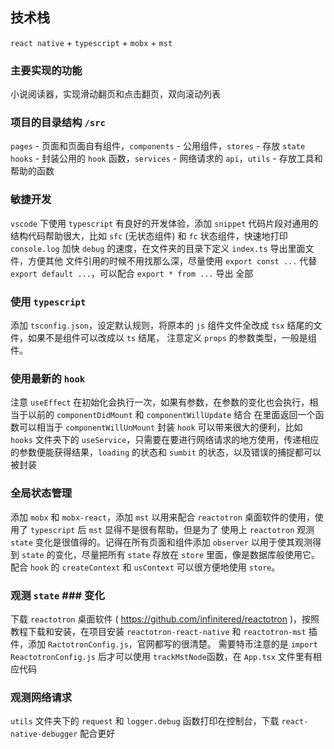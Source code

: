 ## 技术栈 
  `react native` + `typescript` + `mobx` + `mst`

### 主要实现的功能
  小说阅读器，实现滑动翻页和点击翻页，双向滚动列表

### 项目的目录结构 `/src`
  `pages` - 页面和页面自有组件，`components` - 公用组件，`stores` - 存放 `state`
  `hooks` - 封装公用的 `hook` 函数，`services` - 网络请求的 `api`，`utils` - 存放工具和帮助的函数

### 敏捷开发
  `vscode` 下使用 `typescript` 有良好的开发体验，添加 `snippet` 代码片段对通用的结构代码帮助很大，比如 `sfc` (无状态组件) 
  和 `fc` 状态组件，快速地打印 `console.log` 加快 `debug` 的速度，在文件夹的目录下定义 `index.ts` 导出里面文件，方便其他
  文件引用的时候不用找那么深，尽量使用 `export const ...` 代替 `export default ...`，可以配合 `export * from ...` 导出
  全部

### 使用 `typescript`
  添加 `tsconfig.json`，设定默认规则，将原本的 `js` 组件文件全改成 `tsx` 结尾的文件，如果不是组件可以改成以 `ts` 结尾，
  注意定义 `props` 的参数类型，一般是组件。

### 使用最新的 `hook`
  注意 `useEffect` 在初始化会执行一次，如果有参数，在参数的变化也会执行，相当于以前的 `componentDidMount` 和 `componentWillUpdate` 结合
  在里面返回一个函数可以相当于 `componentWillUnMount`
  封装 `hook` 可以带来很大的便利，比如 `hooks` 文件夹下的 `useService`，只需要在要进行网络请求的地方使用，传递相应的参数便能获得结果，`loading`
  的状态和 `sumbit` 的状态，以及错误的捕捉都可以被封装

### 全局状态管理
  添加 `mobx` 和 `mobx-react`，添加 `mst` 以用来配合 `reactotron` 桌面软件的使用，使用了 `typescript` 后 `mst` 显得不是很有帮助，但是为了
  使用上 `reactotron` 观测 `state` 变化是很值得的。记得在所有页面和组件添加 `observer` 以用于使其观测得到 `state` 的变化，尽量把所有 `state`
  存放在 `store` 里面，像是数据库般使用它。配合 `hook` 的 `createContext` 和 `usContext` 可以很方便地使用 `store`。 

### 观测 `state` ### 变化 
  下载 `reactotron` 桌面软件 ( https://github.com/infinitered/reactotron )，按照教程下载和安装，在项目安装 `reactotron-react-native`
  和 `reactotron-mst` 插件，添加 `RactotronConfig.js`，官网都写的很清楚。
  需要特币注意的是 `import ReactotronConfig.js` 后才可以使用 `trackMstNode`函数，在 `App.tsx` 文件里有相应代码

### 观测网络请求
  `utils` 文件夹下的 `request` 和 `logger.debug` 函数打印在控制台，下载 `react-native-debugger` 配合更好

